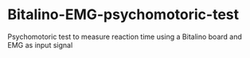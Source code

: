 # Bitalino-EMG-psychomotoric-test
Psychomotoric test to measure reaction time using a Bitalino board and EMG as input signal
